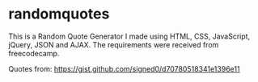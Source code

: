 # randomquotes

This is a Random Quote Generator I made using HTML, CSS, JavaScript, jQuery, JSON and AJAX. The requirements were received from freecodecamp.

Quotes from: https://gist.github.com/signed0/d70780518341e1396e11

